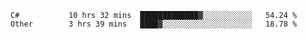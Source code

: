 <!--START_SECTION:waka-->

```text
C#           10 hrs 32 mins  █████████████▓░░░░░░░░░░░   54.24 %
Other        3 hrs 39 mins   ████▓░░░░░░░░░░░░░░░░░░░░   18.78 %
```

<!--END_SECTION:waka-->
